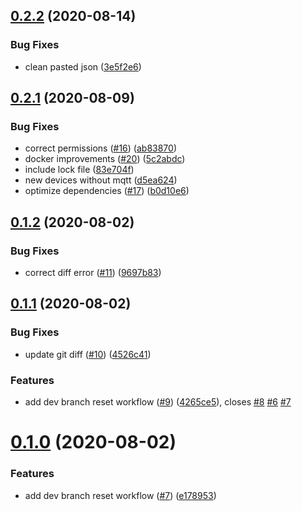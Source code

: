 ## [0.2.2](https://github.com/mark-j/Caseta2Mqtt/compare/v0.2.1...v0.2.2) (2020-08-14)


### Bug Fixes

* clean pasted json ([3e5f2e6](https://github.com/mark-j/Caseta2Mqtt/commit/3e5f2e6235e81e266a2b277adb809a875bfbad26))



## [0.2.1](https://github.com/mark-j/Caseta2Mqtt/compare/v0.1.2...v0.2.1) (2020-08-09)


### Bug Fixes

* correct permissions ([#16](https://github.com/mark-j/Caseta2Mqtt/issues/16)) ([ab83870](https://github.com/mark-j/Caseta2Mqtt/commit/ab83870b7d81d1d355c69fdd0e65328913c18e57))
* docker improvements ([#20](https://github.com/mark-j/Caseta2Mqtt/issues/20)) ([5c2abdc](https://github.com/mark-j/Caseta2Mqtt/commit/5c2abdc5ac530b91c7138c5c4d451ca6f4cf7640))
* include lock file ([83e704f](https://github.com/mark-j/Caseta2Mqtt/commit/83e704ff1ebbe19f2c73336e48e4b937e03ce20d))
* new devices without mqtt ([d5ea624](https://github.com/mark-j/Caseta2Mqtt/commit/d5ea6242038db3131ac4c184755ca52d92217221))
* optimize dependencies ([#17](https://github.com/mark-j/Caseta2Mqtt/issues/17)) ([b0d10e6](https://github.com/mark-j/Caseta2Mqtt/commit/b0d10e6505de86f5de1a9a93982043e16c5dc376))



## [0.1.2](https://github.com/mark-j/Caseta2Mqtt/compare/v0.1.1...v0.1.2) (2020-08-02)


### Bug Fixes

* correct diff error ([#11](https://github.com/mark-j/Caseta2Mqtt/issues/11)) ([9697b83](https://github.com/mark-j/Caseta2Mqtt/commit/9697b83d2346d8b3d38a18b6e62df05bd8db746e))



## [0.1.1](https://github.com/mark-j/Caseta2Mqtt/compare/v0.1.0...v0.1.1) (2020-08-02)


### Bug Fixes

* update git diff ([#10](https://github.com/mark-j/Caseta2Mqtt/issues/10)) ([4526c41](https://github.com/mark-j/Caseta2Mqtt/commit/4526c4110393813519ea30591db45df373a7539f))


### Features

* add dev branch reset workflow ([#9](https://github.com/mark-j/Caseta2Mqtt/issues/9)) ([4265ce5](https://github.com/mark-j/Caseta2Mqtt/commit/4265ce53350743bc04d9bcb2021d39561bbc8f81)), closes [#8](https://github.com/mark-j/Caseta2Mqtt/issues/8) [#6](https://github.com/mark-j/Caseta2Mqtt/issues/6) [#7](https://github.com/mark-j/Caseta2Mqtt/issues/7)



# [0.1.0](https://github.com/mark-j/Caseta2Mqtt/compare/v0.0.4...v0.1.0) (2020-08-02)


### Features

* add dev branch reset workflow ([#7](https://github.com/mark-j/Caseta2Mqtt/issues/7)) ([e178953](https://github.com/mark-j/Caseta2Mqtt/commit/e17895337c97b0e199c534f17ae8d596bd82edef))



